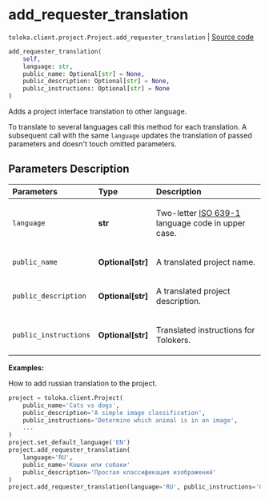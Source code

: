 # add_requester_translation
`toloka.client.project.Project.add_requester_translation` | [Source code](https://github.com/Toloka/toloka-kit/blob/v1.2.0/src/client/project/__init__.py#L207)

```python
add_requester_translation(
    self,
    language: str,
    public_name: Optional[str] = None,
    public_description: Optional[str] = None,
    public_instructions: Optional[str] = None
)
```

Adds a project interface translation to other language.


To translate to several languages call this method for each translation.
A subsequent call with the same `language` updates the translation of passed parameters and doesn't touch omitted parameters.

## Parameters Description

| Parameters | Type | Description |
| :----------| :----| :-----------|
`language`|**str**|<p>Two-letter [ISO 639-1](https://en.wikipedia.org/wiki/List_of_ISO_639-1_codes) language code in upper case.</p>
`public_name`|**Optional\[str\]**|<p>A translated project name.</p>
`public_description`|**Optional\[str\]**|<p>A translated project description.</p>
`public_instructions`|**Optional\[str\]**|<p>Translated instructions for Tolokers.</p>

**Examples:**

How to add russian translation to the project.

```python
project = toloka.client.Project(
    public_name='Cats vs dogs',
    public_description='A simple image classification',
    public_instructions='Determine which animal is in an image',
    ...
)
project.set_default_language('EN')
project.add_requester_translation(
    language='RU',
    public_name='Кошки или собаки'
    public_description='Простая классификация изображений'
)
project.add_requester_translation(language='RU', public_instructions='Определите, какое животное изображено')
```
